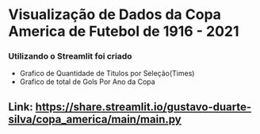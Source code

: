 # Visualização de Dados da Copa America de Futebol de 1916 - 2021

### Utilizando o Streamlit foi criado
* Grafico de Quantidade de Titulos por Seleção(Times)
* Grafico de total de Gols Por Ano da Copa

## Link: https://share.streamlit.io/gustavo-duarte-silva/copa_america/main/main.py

